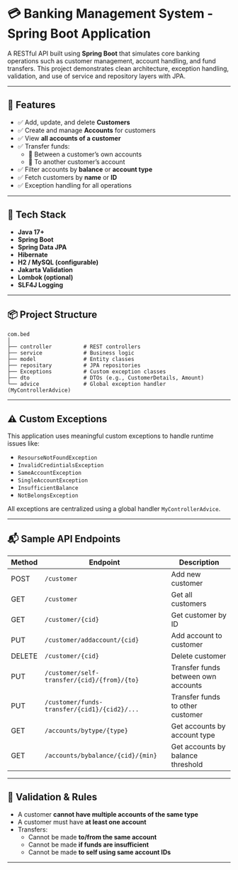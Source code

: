 # 💳 Banking Management System - Spring Boot Application

A RESTful API built using **Spring Boot** that simulates core banking operations such as customer management, account handling, and fund transfers. 
This project demonstrates clean architecture, exception handling, validation, and use of service and repository layers with JPA.

---

## 🚀 Features

- ✅ Add, update, and delete **Customers**
- ✅ Create and manage **Accounts** for customers
- ✅ View **all accounts of a customer**
- ✅ Transfer funds:
  - 💸 Between a customer’s own accounts
  - 💸 To another customer’s account
- ✅ Filter accounts by **balance** or **account type**
- ✅ Fetch customers by **name** or **ID**
- ✅ Exception handling for all operations

---

## 🧰 Tech Stack

- **Java 17+**
- **Spring Boot**
- **Spring Data JPA**
- **Hibernate**
- **H2 / MySQL (configurable)**
- **Jakarta Validation**
- **Lombok (optional)**
- **SLF4J Logging**

---

## 📦 Project Structure

```
com.bed
│
├── controller          # REST controllers
├── service             # Business logic
├── model               # Entity classes
├── repositary          # JPA repositories
├── Exceptions          # Custom exception classes
├── dto                 # DTOs (e.g., CustomerDetails, Amount)
└── advice              # Global exception handler (MyControllerAdvice)
```


---

## ⚠️ Custom Exceptions

This application uses meaningful custom exceptions to handle runtime issues like:

- `ResourseNotFoundException`
- `InvalidCredintialsException`
- `SameAccountException`
- `SingleAccountException`
- `InsufficientBalance`
- `NotBelongsException`

All exceptions are centralized using a global handler `MyControllerAdvice`.

---

## 📬 Sample API Endpoints

| Method | Endpoint                                      | Description                            |
|--------|-----------------------------------------------|----------------------------------------|
| POST   | `/customer`                                   | Add new customer                       |
| GET    | `/customer`                                   | Get all customers                      |
| GET    | `/customer/{cid}`                             | Get customer by ID                     |
| PUT    | `/customer/addaccount/{cid}`                  | Add account to customer                |
| DELETE | `/customer/{cid}`                             | Delete customer                        |
| PUT    | `/customer/self-transfer/{cid}/{from}/{to}`   | Transfer funds between own accounts    |
| PUT    | `/customer/funds-transfer/{cid1}/{cid2}/...`  | Transfer funds to other customer       |
| GET    | `/accounts/bytype/{type}`                     | Get accounts by account type           |
| GET    | `/accounts/bybalance/{cid}/{min}`             | Get accounts by balance threshold      |

---

## 🧪 Validation & Rules

- A customer **cannot have multiple accounts of the same type**
- A customer must have **at least one account**
- Transfers:
  - Cannot be made **to/from the same account**
  - Cannot be made **if funds are insufficient**
  - Cannot be made **to self using same account IDs**

---


